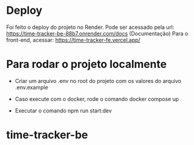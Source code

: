 # Deploy

Foi feito o deploy do projeto no Render. Pode ser acessado pela url: https://time-tracker-be-88b7.onrender.com/docs (Documentação)
Para o front-end, acessar: https://time-tracker-fe.vercel.app/

# Para rodar o projeto localmente

- Criar um arquivo .env no root do projeto com os valores do arquivo .env.example

- Caso execute com o docker, rode o comando docker compose up

- Executar o comando npm run start:dev
# time-tracker-be
